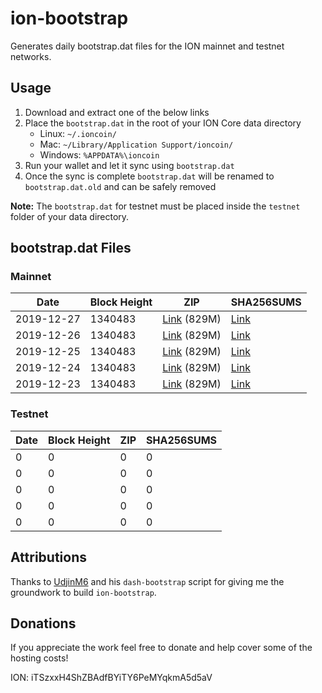 # ion-bootstrap

Generates daily bootstrap.dat files for the ION mainnet and testnet networks.

## Usage

1. Download and extract one of the below links
2. Place the `bootstrap.dat` in the root of your ION Core data directory
    - Linux: `~/.ioncoin/`
    - Mac: `~/Library/Application Support/ioncoin/`
    - Windows: `%APPDATA%\ioncoin`
3. Run your wallet and let it sync using `bootstrap.dat`
4. Once the sync is complete `bootstrap.dat` will be renamed to `bootstrap.dat.old` and can be safely removed

**Note:** The `bootstrap.dat` for testnet must be placed inside the `testnet` folder of your data directory.

## bootstrap.dat Files

### Mainnet

|    Date    | Block Height | ZIP | SHA256SUMS |
| ---------- | ------------ | --- | ---------- |
| 2019-12-27 | 1340483 | [Link](https://s3-ap-southeast-2.amazonaws.com/ion-bootstrap/mainnet/2019-12-27/bootstrap.dat.zip) (829M) | [Link](https://s3-ap-southeast-2.amazonaws.com/ion-bootstrap/mainnet/2019-12-27/SHA256SUMS) |
| 2019-12-26 | 1340483 | [Link](https://s3-ap-southeast-2.amazonaws.com/ion-bootstrap/mainnet/2019-12-26/bootstrap.dat.zip) (829M) | [Link](https://s3-ap-southeast-2.amazonaws.com/ion-bootstrap/mainnet/2019-12-26/SHA256SUMS) |
| 2019-12-25 | 1340483 | [Link](https://s3-ap-southeast-2.amazonaws.com/ion-bootstrap/mainnet/2019-12-25/bootstrap.dat.zip) (829M) | [Link](https://s3-ap-southeast-2.amazonaws.com/ion-bootstrap/mainnet/2019-12-25/SHA256SUMS) |
| 2019-12-24 | 1340483 | [Link](https://s3-ap-southeast-2.amazonaws.com/ion-bootstrap/mainnet/2019-12-24/bootstrap.dat.zip) (829M) | [Link](https://s3-ap-southeast-2.amazonaws.com/ion-bootstrap/mainnet/2019-12-24/SHA256SUMS) |
| 2019-12-23 | 1340483 | [Link](https://s3-ap-southeast-2.amazonaws.com/ion-bootstrap/mainnet/2019-12-23/bootstrap.dat.zip) (829M) | [Link](https://s3-ap-southeast-2.amazonaws.com/ion-bootstrap/mainnet/2019-12-23/SHA256SUMS) |

### Testnet

|    Date    | Block Height | ZIP | SHA256SUMS |
| ---------- | ------------ | --- | ---------- |
| 0 | 0 | 0 | 0 |
| 0 | 0 | 0 | 0 |
| 0 | 0 | 0 | 0 |
| 0 | 0 | 0 | 0 |
| 0 | 0 | 0 | 0 |

## Attributions

Thanks to [UdjinM6](https://github.com/UdjinM6) and his `dash-bootstrap` script
for giving me the groundwork to build `ion-bootstrap`.

## Donations

If you appreciate the work feel free to donate and help cover some of the
hosting costs!

ION: iTSzxxH4ShZBAdfBYiTY6PeMYqkmA5d5aV
